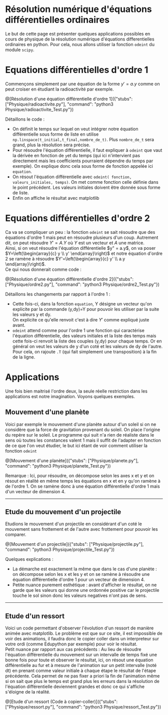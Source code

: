 # Résolution numérique d'équations différentielles ordinaires

Le but de cette page est présenter quelques applications possibles en cours de physique de la résolution numérique d'équations differentielles ordinaires en python. Pour cela, nous allons utiliser la fonction `odeint` du module `scipy`.

# Equations différentielles d'ordre 1 

Commençons simplement par une équation de la forme $`y'=a.y`$ comme on peut croiser en étudiant la radioactivité par exemple.

@[Résolution d'une équation différentielle d'ordre 1]({"stubs": ["Physique/radioactivite.py"], "command": "python3 Physique/radioactivite_Test.py"})

Détaillons le code :
- On définit le temps sur lequel on veut intégrer notre équation différentielle sous forme de liste en utilise `np.linspace(t_initial,t_final,nombre_de_t)`. Plus `nombre_de_t` sera grand, plus la résolution sera précise.
- Pour résoudre l'équation différentielle, il faut expliquer à `odeint` que vaut la dérivée en fonction de `y`et du temps (qui ici n'intervient pas directement mais les coefficients pourraient dépendre du temps par exemple). On explique donc cela sous forme de fonction appelée ici `equation`.
- On résout l'équation différentielle avec `odeint( fonction, valeurs_initiales, temps)`. On met comme fonction celle définie dans le point précédent. Les valeurs initiales doivent être donnée sous forme de liste.
- Enfin on affiche le résultat avec matplotlib

# Equations différentielles d'ordre 2

Ca va se compliquer un peu : la fonction `odeint` se sait résoudre que des équations d'ordre 1 mais peut en résoudre plusieurs d'un coup. Autrement dit, on peut résoudre $`Y'=A.Y`$ où $`Y`$ est un vecteur et $`A`$ une matrice.  
Ainsi, si on veut résoudre l'équation différentielle $`y" = a.y`$, on va poser $`Y=\left(\begin{array}{c} y \\ y' \end{array}\right)`$  et notre équation d'ordre 2 se ramène à résoudre $`Y'=\left(\begin{array}{c} y' \\ a.y \end{array}\right)`$.  
Ce qui nous donnerait comme code :

@[Résolution d'une équation différentielle d'ordre 2]({"stubs": ["Physique/ordre2.py"], "command": "python3 Physique/ordre2_Test.py"})

Détaillons les changements par rapport à l'ordre 1 :
- Cette fois-ci, dans la fonction `equation`, Y désigne un vecteur qu'on explicite par la commande (y,dy)=Y pour pouvoir les utiliser par la suite les valeurs y et dy.  
On explicite ce qu'elle renvoit c'est à dire $`Y'`$ comme expliqué juste avant.
- `odeint` attend comme pour l'ordre 1 une fonction qui caractérise l'équation différentielle, des valeurs initiales et la liste des temps mais cette fois-ci renvoit la liste des couples (y,dy) pour chaque temps. Or en général on veut les valeurs de y d'un coté et les valeurs de dy de l'autre. Pour cela, on rajoute `.T` (qui fait simplement une transposition) à la fin de la ligne.

# Applications

Une fois bien maitrisé l'ordre deux, la seule réelle restriction dans les applications est notre imagination. Voyons quelques exemples.

## Mouvement d'une planète

Voici par exemple le mouvement d'une planète autour d'un soleil si on ne considère que la force de gravitation provenant du soleil. On place l'origine du repère sur le soleil. Le programme qui suit n'a rien de réaliste dans le sens où toutes les constances valent 1 mais il suffit de l'adapter en fonction de ce que l'on veut étudier, le but ici étant de voir comment utiliser la fonction `odeint`

@[Mouvement d'une planète]({"stubs": ["Physique/planete.py"], "command": "python3 Physique/planete_Test.py"})

Remarque : Ici, pour résoudre, on décompose selon les axes x et y et on résout en réalité en même temps les équations en x et en y qu'on ramène à de l'ordre 1. On se ramène donc à une équation différentielle d'ordre 1 mais d'un vecteur de dimension 4.

---

## Etude du mouvement d'un projectile

Etudions le mouvement d'un projectile en considérant d'un coté le mouvement sans frottement et de l'autre avec frottement pour pouvoir les comparer.

@[Mouvement d'un projectile]({"stubs": ["Physique/projectile.py"], "command": "python3 Physique/projectile_Test.py"})

Quelques explications :
- La démarche est exactement la même que dans le cas d'une planète : on décompose selon les x et les y et on se ramène à résoudre une équation différentielle d'ordre 1 pour un vecteur de dimension 4.
- Petite nuance purement esthétique : avant d'afficher le résultat, on ne garde que les valeurs qui donne une ordonnée positive car le projectile touche le sol sinon donc les valeurs negatives n'ont pas de sens.

---

## Etude d'un ressort

Voici un code permettant d'observer l'évolution d'un ressort de manière animée avec matplotlib. Le problème est que sur ce site, il est impossible de voir des animations, il faudra donc le copier coller dans un interpreteur sur votre ordi (comme Edupython par exemple) pour voir le résultat.  
Petit nuance par rapport aux cas précédents : Au lieu de résoudre l'équation différentielle du mouvement sur un intervalle de temps fixé une bonne fois pour toute et observer le résultat, ici, on résout une équation différentielle au fur et à mesure de l'animation sur un petit intervalle (noté dt) en prenant comme valeur initiale à chaque étape le résultat de l'étape précédente. Cela permet de ne pas fixer a priori la fin de l'animation même si on sait que plus le temps est grand plus les erreurs dans la résolution de l'équation différentielle deviennent grandes et donc ce qui s'affiche s'éloigne de la réalité.

@[Etude d'un ressort (Code à copier-coller)]({"stubs": ["Physique/ressort.py"], "command": "python3 Physique/ressort_Test.py"})
